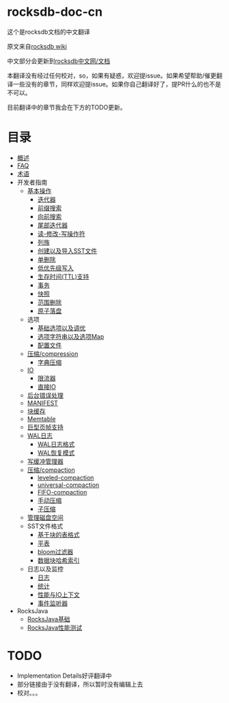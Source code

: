 # rocksdb-doc-cn

这个是rocksdb文档的中文翻译

原文来自[rocksdb wiki](https://github.com/facebook/rocksdb/wiki)

中文部分会更新到[rocksdb中文网/文档](https://rocksdb.org.cn/doc.html)

本翻译没有经过任何校对，so，如果有疑惑，欢迎提issue。如果希望帮助/催更翻译一些没有的章节，同样欢迎提issue。如果你自己翻译好了，提PR什么的也不是不可以。

目前翻译中的章节我会在下方的TODO更新。

# 目录

- [概述](OverView.md)
- [FAQ](RocksDBFAQ.md)
- [术语](Terminology.md) 
- 开发者指南
	- [基本操作](basic_operation.md)
		- [迭代器](iterator.md)
		- [前缀搜索](Prefix-seek.md)
		- [向前搜索](SeekForPrev.md)
		- [尾部迭代器](tailing-iteration.md)
		- [读-修改-写操作符](Merge-operator.md)
        - [列族](Column-Families.md)
        - [创建以及导入SST文件](Creating-and-Ingesting-SST-files.md)
        - [单删除](Single-Delete.md)
        - [低优先级写入](low-priority-write.md)
        - [生存时间(TTL)支持](Time-to-Live.md)
        - [事务](Transactions.md)
        - [快照](Snapshot.md)
        - [范围删除](DeleteRange.md)
        - [原子落盘](Atomic-flush.md)
	- 选项
		- [基础选项以及调优](Setup-Options-and-Basic-Tuning.md)
		- [选项字符串以及选项Map](Option-String-and-Option-Map.md)
		- [配置文件](RocksDB-Options-File.md)
    - [压缩/compression](compression.md)
        - [字典压缩](Dictionary-Compression.md)
    - [IO](IO.md)
        - [限流器](rate-limiter.md)
        - [直接IO](direct-io.md)
    - [后台错误处理](background-error-handling.md)
    - [MANIFEST](MANIFEST.md)
    - [块缓存](Block-Cache.md)
    - [Memtable](MemTable.md)
    - [巨型页帧支持](Allocating-Some-Indexes-and-Bloom-Filters-using-Huge-Page-TLB.md)
    - [WAL日志](Write-Ahead-Log.md)
        - [WAL日志格式](Write-Ahead-Log-File-Format.md)
        - [WAL恢复模式](WAL-Recovery-Modes.md)
    - [写缓冲管理器](Write-Buffer-Manager.md)
    - [压缩/compaction](Compaction.md)
        - [leveled-compaction](Leveled-Compaction.md)
        - [universal-compaction](Universal-Compaction.md)
        - [FIFO-compaction](FIFO-compaction-style.md)
        - [手动压缩](Manual-Compaction.md)
        - [子压缩](Sub-Compaction.md)
    - [管理磁盘空间](Managing-Disk-Space-Utilization.md)
    - SST文件格式
        - [基于块的表格式](Rocksdb-BlockBasedTable-Format.md)
        - [平表](PlainTable-Format.md)
        - [bloom过滤器](RocksDB-Bloom-Filter.md)
        - [数据块哈希索引](Data-Block-Hash-Index.md)
    - 日志以及监控
        - [日志](Logger.md)
        - [统计](Statistics.md)
        - [性能与IO上下文](Perf-Context-and-IO-Stats-Context.md)
        - [事件监听器](EventListener.md)
- RocksJava
    - [RocksJava基础](RocksJava-Basics.md)
    - [RocksJava性能测试](RocksJava-Performance-on-Flash-Storage.md)

# TODO

- Implementation Details好评翻译中
- 部分链接由于没有翻译，所以暂时没有编辑上去
- 校对。。。

